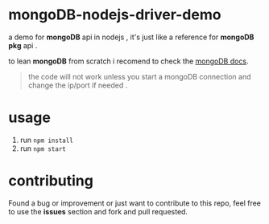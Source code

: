 # mongoDB-nodejs-driver-demo
a demo for **mongoDB** api in nodejs , it's just like a reference for **mongoDB pkg** api .

to lean **mongoDB** from scratch i recomend to check the [mongoDB docs](https://www.mongodb.com/docs/).


> the code will not work unless you start a mongoDB connection and change the ip/port if needed .

# usage 
1. run `npm install`
2. run `npm start`



# contributing
Found a bug or improvement or just want to contribute to this repo, feel free to use the **issues** section and fork and pull requested.

